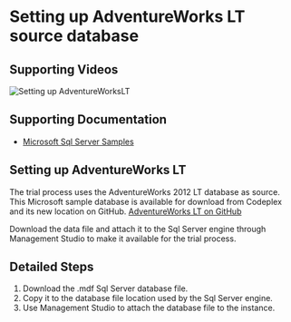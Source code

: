 # Setting up AdventureWorks LT source database

## Supporting Videos

![Setting up AdventureWorksLT](https://www.youtube.com/watch?v=QmUDBc0CfiU?rel=0&autoplay=0)

## Supporting Documentation

- [Microsoft Sql Server Samples](https://github.com/Microsoft/sql-server-samples)

## Setting up AdventureWorks LT

The trial process uses the AdventureWorks 2012 LT database as source. This Microsoft sample database is available for download from Codeplex and its new location on GitHub.
[AdventureWorks LT on GitHub](https://github.com/Microsoft/sql-server-samples/releases/tag/adventureworks2012)

Download the data file and attach it to the Sql Server engine through Management Studio to make it available for the trial process.

## Detailed Steps

1. Download the .mdf Sql Server database file.
2. Copy it to the database file location used by the Sql Server engine.
3. Use Management Studio to attach the database file to the instance.
